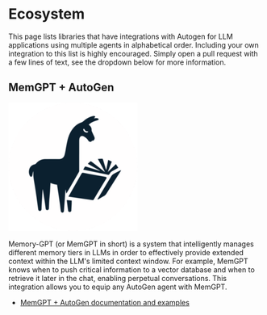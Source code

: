 # Ecosystem

This page lists libraries that have integrations with Autogen for LLM applications using multiple agents in alphabetical order. Including your own integration to this list is highly encouraged. Simply open a pull request with a few lines of text, see the dropdown below for more information.


## MemGPT + AutoGen


![Agent Chat Example](img/ecosystem-memgpt.png)

Memory-GPT (or MemGPT in short) is a system that intelligently manages different memory tiers in LLMs in order to effectively provide extended context within the LLM's limited context window. For example, MemGPT knows when to push critical information to a vector database and when to retrieve it later in the chat, enabling perpetual conversations. This integration allows you to equip any AutoGen agent with MemGPT.

- [MemGPT + AutoGen documentation and examples](https://memgpt.readthedocs.io/en/latest/autogen/)

